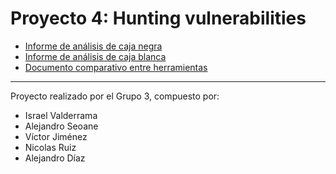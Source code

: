 # Proyecto 4: Hunting vulnerabilities

- [Informe de análisis de caja negra](AnalisisCajaNegra.md)
- [Informe de análisis de caja blanca](AnalisisCajaBlanca.md)
- [Documento comparativo entre herramientas](DocumentoComparativoHerramientas.md)

---

Proyecto realizado por el Grupo 3, compuesto por:

- Israel Valderrama
- Alejandro Seoane
- Víctor Jiménez
- Nicolas Ruiz
- Alejandro Díaz
